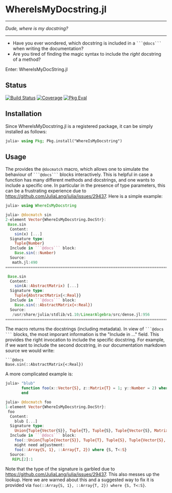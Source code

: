 # WhereIsMyDocstring.jl

---

*Dude, where is my docstring?*

---


- Have you ever wondered, which docstring is included in a ```` ```@docs``` ```` when writing the documentation?
- Are you tired of finding the magic syntax to include the *right* docstring of a method?

Enter: WhereIsMyDocString.jl

## Status

[![Build Status](https://github.com/thofma/WhereIsMyDocstring.jl/actions/workflows/CI.yml/badge.svg?branch=master)](https://github.com/thofma/WhereIsMyDocstring.jl/actions/workflows/CI.yml?query=branch%3Amaster)
[![Coverage](https://codecov.io/gh/thofma/WhereIsMyDocstring.jl/branch/master/graph/badge.svg)](https://codecov.io/gh/thofma/WhereIsMyDocstring.jl)
[![Pkg Eval](https://juliaci.github.io/NanosoldierReports/pkgeval_badges/W/WhereIsMyDocstring.svg)](https://juliaci.github.io/NanosoldierReports/pkgeval_badges/report.html)

## Installation

Since WhereIsMyDocstring.jl is a registered package, it can be simply installed as follows:
```julia
julia> using Pkg; Pkg.install("WhereIsMyDocstring")
```

## Usage

The provides the `@docmatch` macro, which allows one to simulate the behaviour of ```` ```@docs``` ```` blocks interactively. This is helpful in case a function has many different methods and docstrings, and one wants to include a specific one. In particular in the presence of type parameters, this can be a frustrating experience due to https://github.com/JuliaLang/julia/issues/29437. Here is a simple example:

```julia
julia> using WhereIsMyDocstring

julia> @docmatch sin
2-element Vector{WhereIsMyDocstring.DocStr}:
 Base.sin
  Content:
    sin(x) [...]
  Signature type:
    Tuple{Number}
  Include in ```@docs``` block:
    Base.sin(::Number)
  Source:
   math.jl:490
====================================================================================

 Base.sin
  Content:
    sin(A::AbstractMatrix) [...]
  Signature type:
    Tuple{AbstractMatrix{<:Real}}
  Include in ```@docs``` block:
    Base.sin(::AbstractMatrix{<:Real})
  Source:
   /usr/share/julia/stdlib/v1.10/LinearAlgebra/src/dense.jl:956
====================================================================================
```
The macro returns the docstrings (including metadata). In view of ```` ```@docs ``` ```` blocks, the most imporant information is the "Include in ..." field. This provides the right invocation to include the specific docstring. For example, if we want to include the second docstring, in our documentation markdown source we would write:
````
```@docs
Base.sin(::AbstractMatrix{<:Real})
````

A more complicated example is:
````julia
julia> "blub"
       function foo(x::Vector{S}, z::Matrix{T} = 1; y::Number = 2) where {S, T <: S}
       end

julia> @docmatch foo
1-element Vector{WhereIsMyDocstring.DocStr}:
 foo
  Content:
    blub [...]
  Signature type:
    Union{Tuple{Vector{S}}, Tuple{T}, Tuple{S}, Tuple{Vector{S}, Matrix{T}}} where {S, T<:S}
  Include in ```@docs``` block:
    foo(::Union{Tuple{Vector{S}}, Tuple{T}, Tuple{S}, Tuple{Vector{S}, Matrix{T}}} where {S, T<:S})
    might need adjustment:
    foo(::Array{S, 1}, ::Array{T, 2}) where {S, T<:S}
  Source:
   REPL[2]:1
````
Note that the type of the signature is garbled due to https://github.com/JuliaLang/julia/issues/29437. This also messes up the lookup. Here we are warned about this and a suggested way to fix it is provided via `foo(::Array{S, 1}, ::Array{T, 2}) where {S, T<:S}`.

